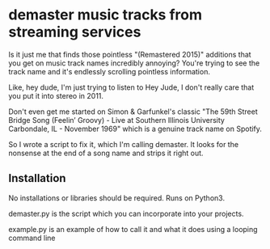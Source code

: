# demaster music tracks from streaming services

Is it just me that finds those pointless "(Remastered 2015)" additions that you get on music track names incredibly annoying? You're trying to see the track name and it's endlessly scrolling pointless information.

Like, hey dude, I'm just trying to listen to Hey Jude, I don't really care that you put it into stereo in 2011.

Don't even get me started on Simon & Garfunkel's classic "The 59th Street Bridge Song (Feelin’ Groovy) - Live at Southern Illinois University Carbondale, IL - November 1969" which is a genuine track name on Spotify.

So I wrote a script to fix it, which I'm calling demaster. It looks for the nonsense at the end of a song name and strips it right out.

## Installation

No installations or libraries should be required. Runs on Python3.

demaster.py is the script which you can incorporate into your projects.

example.py is an example of how to call it and what it does using a looping command line